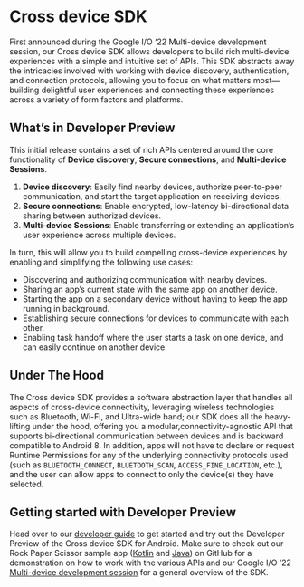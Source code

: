 # Cross device SDK

First announced during the Google I/O ‘22 Multi-device development session, our
Cross device SDK allows developers to build rich multi-device experiences with a
simple and intuitive set of APIs. This SDK abstracts away the intricacies
involved with working with device discovery, authentication, and connection
protocols, allowing you to focus on what matters most—building delightful user
experiences and connecting these experiences across a variety of form factors
and platforms.

## What’s in Developer Preview

This initial release contains a set of rich APIs centered around the core
functionality of **Device discovery**, **Secure connections**, and
**Multi-device Sessions**.

1.  **Device discovery**: Easily find nearby devices, authorize peer-to-peer
    communication, and start the target application on receiving devices.
1.  **Secure connections**: Enable encrypted, low-latency bi-directional data
    sharing between authorized devices.
1.  **Multi-device Sessions**: Enable transferring or extending an application’s
    user experience across multiple devices.

In turn, this will allow you to build compelling cross-device experiences by
enabling and simplifying the following use cases:

*   Discovering and authorizing communication with nearby devices.
*   Sharing an app’s current state with the same app on another device.
*   Starting the app on a secondary device without having to keep the app
    running in background.
*   Establishing secure connections for devices to communicate with each other.
*   Enabling task handoff where the user starts a task on one device, and can
    easily continue on another device.

## Under The Hood

The Cross device SDK provides a software abstraction layer that handles all
aspects of cross-device connectivity, leveraging wireless technologies such as
Bluetooth, Wi-Fi, and Ultra-wide band; our SDK does all the heavy-lifting under
the hood, offering you a modular,connectivity-agnostic API that supports
bi-directional communication between devices and is backward compatible to
Android 8. In addition, apps will not have to declare or request Runtime
Permissions for any of the underlying connectivity protocols used (such as
`BLUETOOTH_CONNECT`, `BLUETOOTH_SCAN`, `ACCESS_FINE_LOCATION`, etc.), and the
user can allow apps to connect to only the device(s) they have selected.

## Getting started with Developer Preview

Head over to our
[developer guide](https://developer.android.com/guide/topics/connectivity/cross-device-sdk/overview)
to get started and try out the Developer Preview of the Cross device SDK for
Android. Make sure to check out our Rock Paper Scissor sample app
([Kotlin](https://github.com/android/connectivity-samples/CrossDeviceRockPaperScissorsKotlin)
and
[Java](https://github.com/android/connectivity-samples/CrossDeviceRockPaperScissors))
on GitHub for a demonstration on how to work with the various APIs and our
Google I/O ‘22
[Multi-device development session](https://www.youtube.com/watch?v=H6UxTnghkMw)
for a general overview of the SDK.
